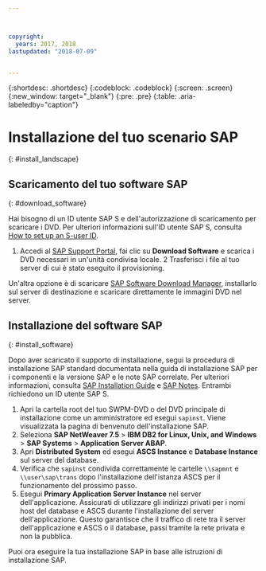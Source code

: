 ```yaml
---



copyright:
  years: 2017, 2018
lastupdated: "2018-07-09"


---
```


{:shortdesc: .shortdesc}
{:codeblock: .codeblock}
{:screen: .screen}
{:new_window: target="_blank"}
{:pre: .pre}
{:table: .aria-labeledby="caption"}

# Installazione del tuo scenario SAP
{: #install_landscape}

## Scaricamento del tuo software SAP
{: #download_software}

Hai bisogno di un ID utente SAP S e dell'autorizzazione di scaricamento per scaricare i DVD. Per ulteriori informazioni sull'ID utente SAP S, consulta [How to set up an S-user ID](https://www.sapappsdevelopmentpartnercenter.com/en/faq/program-faqs_2/how-to-receive-an-s-user-to-access-the-s_77).

1. Accedi al [SAP Support Portal](https://support.sap.com/en/index.html), fai clic su **Download Software** e scarica i DVD necessari in un'unità condivisa locale.
2 Trasferisci i file al tuo server di cui è stato eseguito il provisioning. 

Un'altra opzione è di scaricare [SAP Software Download Manager](https://support.sap.com/en/my-support/software-downloads.html#section_995042677), installarlo sul server di destinazione e scaricare direttamente le immagini DVD nel server. 

## Installazione del software SAP
{: #install_software}

Dopo aver scaricato il supporto di installazione, segui la procedura di installazione SAP standard documentata nella guida di installazione SAP per i componenti e la versione SAP e le note SAP correlate. Per ulteriori informazioni, consulta [SAP Installation Guide](https://service.sap.com/instguides) e [SAP Notes](https://support.sap.com). Entrambi richiedono un ID utente SAP S.

1. Apri la cartella root del tuo SWPM-DVD o del DVD principale di installazione come un amministratore ed esegui `sapinst`. Viene visualizzata la pagina di benvenuto dell'installazione SAP.
2. Seleziona **SAP NetWeaver 7.5** > **IBM DB2 for Linux, Unix, and Windows** > **SAP Systems** > **Application Server ABAP**.
3. Apri **Distributed System** ed esegui **ASCS Instance** e **Database Instance** sul server del database.
4. Verifica che `sapinst` condivida correttamente le cartelle `\\sapmnt` e `\\user\sap\trans` dopo l'installazione dell'istanza ASCS per il funzionamento del prossimo passo.
5. Esegui **Primary Application Server Instance** nel server dell'applicazione. Assicurati di utilizzare gli indirizzi privati per i nomi host del database e ASCS durante l'installazione del server dell'applicazione. Questo garantisce che il traffico di rete tra il server dell'applicazione e ASCS o il database, passi tramite la rete privata e non la pubblica.

Puoi ora eseguire la tua installazione SAP in base alle istruzioni di installazione SAP.

